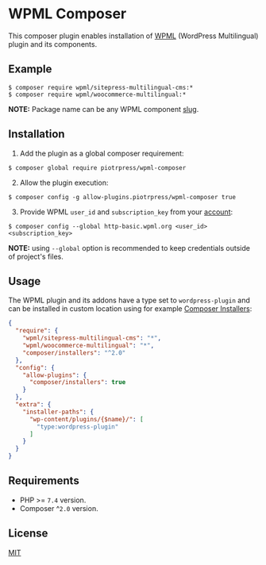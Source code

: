 # WPML Composer

This composer plugin enables installation of [WPML](https://wpml.org) (WordPress Multilingual) plugin and its components.

## Example

```shell
$ composer require wpml/sitepress-multilingual-cms:*
$ composer require wpml/woocommerce-multilingual:*
```

**NOTE:** Package name can be any WPML component [slug](https://d2salfytceyqoe.cloudfront.net/wpml33-products.json).

## Installation

1. Add the plugin as a global composer requirement:

```shell
$ composer global require piotrpress/wpml-composer
```

2. Allow the plugin execution:

```shell
$ composer config -g allow-plugins.piotrpress/wpml-composer true
```

3. Provide WPML `user_id` and `subscription_key` from your [account](https://wpml.org/account/):

```shell
$ composer config --global http-basic.wpml.org <user_id> <subscription_key>
```

**NOTE:** using `--global` option is recommended to keep credentials outside of project's files.

## Usage

The WPML plugin and its addons have a type set to `wordpress-plugin` and can be installed in custom location using for example [Composer Installers](https://github.com/composer/installers): 

```json
{
  "require": {
    "wpml/sitepress-multilingual-cms": "*",
    "wpml/woocommerce-multilingual": "*",
    "composer/installers": "^2.0"
  },
  "config": {
    "allow-plugins": {
      "composer/installers": true
    }
  },
  "extra": {
    "installer-paths": {
      "wp-content/plugins/{$name}/": [
        "type:wordpress-plugin"
      ]
    }
  }
}
```

## Requirements

- PHP >= `7.4` version.
- Composer ^`2.0` version.

## License

[MIT](license.txt)